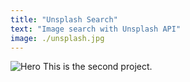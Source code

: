```yaml
---
title: "Unsplash Search"
text: "Image search with Unsplash API"
image: ./unsplash.jpg
---
```


![Hero](./malpensatina.png)
This is the second project.
